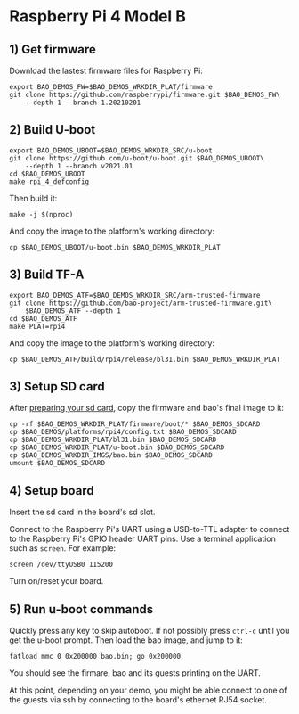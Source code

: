# Raspberry Pi 4 Model B

## 1) Get firmware

Download the lastest firmware files for Raspberry Pi:

```
export BAO_DEMOS_FW=$BAO_DEMOS_WRKDIR_PLAT/firmware 
git clone https://github.com/raspberrypi/firmware.git $BAO_DEMOS_FW\
    --depth 1 --branch 1.20210201
```

## 2) Build U-boot

```
export BAO_DEMOS_UBOOT=$BAO_DEMOS_WRKDIR_SRC/u-boot
git clone https://github.com/u-boot/u-boot.git $BAO_DEMOS_UBOOT\
    --depth 1 --branch v2021.01
cd $BAO_DEMOS_UBOOT
make rpi_4_defconfig
```

Then build it:

```
make -j $(nproc)
```

And copy the image to the platform's working directory:

```
cp $BAO_DEMOS_UBOOT/u-boot.bin $BAO_DEMOS_WRKDIR_PLAT
```

## 3) Build TF-A

```
export BAO_DEMOS_ATF=$BAO_DEMOS_WRKDIR_SRC/arm-trusted-firmware 
git clone https://github.com/bao-project/arm-trusted-firmware.git\
    $BAO_DEMOS_ATF --depth 1
cd $BAO_DEMOS_ATF
make PLAT=rpi4
```

And copy the image to the platform's working directory:

```
cp $BAO_DEMOS_ATF/build/rpi4/release/bl31.bin $BAO_DEMOS_WRKDIR_PLAT
```


<!--- instruction#1 -->
## 3) Setup SD card

After [preparing your sd card](../../platforms/sdcard.md), copy the firmware 
and bao's final image to it:

```
cp -rf $BAO_DEMOS_WRKDIR_PLAT/firmware/boot/* $BAO_DEMOS_SDCARD
cp $BAO_DEMOS/platforms/rpi4/config.txt $BAO_DEMOS_SDCARD
cp $BAO_DEMOS_WRKDIR_PLAT/bl31.bin $BAO_DEMOS_SDCARD
cp $BAO_DEMOS_WRKDIR_PLAT/u-boot.bin $BAO_DEMOS_SDCARD
cp $BAO_DEMOS_WRKDIR_IMGS/bao.bin $BAO_DEMOS_SDCARD
umount $BAO_DEMOS_SDCARD
```


<!--- instruction#2 -->
## 4) Setup board

Insert the sd card in the board's sd slot.

Connect to the Raspberry Pi's UART using a USB-to-TTL adapter to connect to the
Raspberry Pi's GPIO header UART pins. Use a terminal application such as 
`screen`. For example:

```
screen /dev/ttyUSB0 115200
```

Turn on/reset your board.


<!--- instruction#3 -->
## 5) Run u-boot commands

Quickly press any key to skip autoboot. If not possibly press `ctrl-c` until 
you get the u-boot prompt. Then load the bao image, and jump to it:

```
fatload mmc 0 0x200000 bao.bin; go 0x200000
```

You should see the firmare, bao and its guests printing on the UART.

At this point, depending on your demo, you might be able connect to one of the 
guests via ssh by connecting to the board's ethernet RJ54 socket.


<!--- instruction#end -->